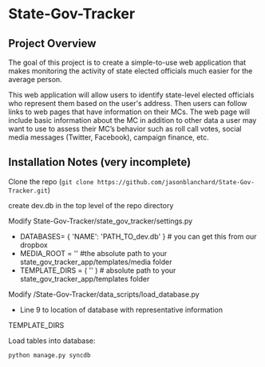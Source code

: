 State-Gov-Tracker
=================

Project Overview
----------------
The goal of this project is to create a simple-to-use web application that makes monitoring the activity of state elected officials  much easier for the average person. 

This web application will allow users to identify state-level elected officials who represent them based on the user's address. Then users can follow links to web pages that have information on their MCs. The web page will include basic information about the MC in addition to other data a user may want to use to assess their MC’s behavior such as roll call votes, social media messages (Twitter, Facebook), campaign finance, etc.

Installation Notes (very incomplete)
------------
Clone the repo (`git clone https://github.com/jasonblanchard/State-Gov-Tracker.git`)

create dev.db in the top level of the repo directory

Modify State-Gov-Tracker/state_gov_tracker/settings.py
- DATABASES= { 'NAME': 'PATH_TO_dev.db' } # you can get this from our dropbox
- MEDIA_ROOT = '' #the absolute path to your state_gov_tracker_app/templates/media folder
- TEMPLATE_DIRS = ( '' ) # absolute path to your state_gov_tracker_app/templates folder

Modify /State-Gov-Tracker/data_scripts/load_database.py
- Line 9 to location of database with representative information

TEMPLATE_DIRS


Load tables into database:

`python manage.py syncdb`



